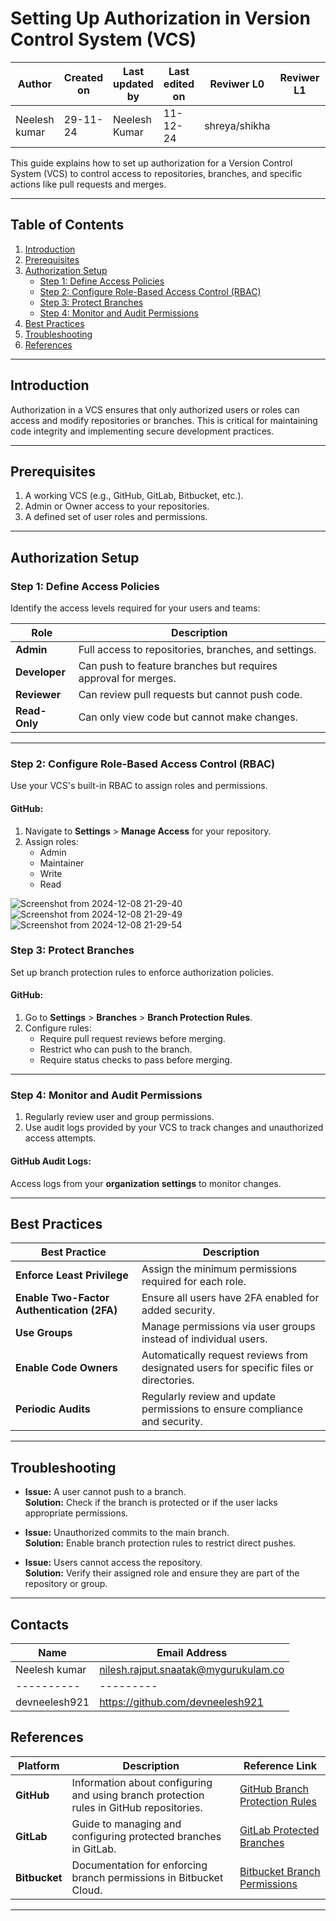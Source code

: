 # Setting Up Authorization in Version Control System (VCS)


| **Author** | **Created on** | **Last updated by** | **Last edited on** | **Reviwer L0** |**Reviwer L1** |**Reviwer L2** |
|------------|----------------|----------------------|---------------------|---------------|---------------|---------------|
| Neelesh kumar      | 29-11-24      | Neelesh  Kumar             | 11-12-24           | shreya/shikha | | |     

This guide explains how to set up authorization for a Version Control System (VCS) to control access to repositories, branches, and specific actions like pull requests and merges.

---

## Table of Contents

1. [Introduction](#introduction)
2. [Prerequisites](#prerequisites)
3. [Authorization Setup](#authorization-setup)
    - [Step 1: Define Access Policies](#step-1-define-access-policies)
    - [Step 2: Configure Role-Based Access Control (RBAC)](#step-2-configure-role-based-access-control-rbac)
    - [Step 3: Protect Branches](#step-3-protect-branches)
    - [Step 4: Monitor and Audit Permissions](#step-4-monitor-and-audit-permissions)
4. [Best Practices](#best-practices)
5. [Troubleshooting](#troubleshooting)
6. [References](#references)

---

## Introduction

Authorization in a VCS ensures that only authorized users or roles can access and modify repositories or branches. This is critical for maintaining code integrity and implementing secure development practices.

---

## Prerequisites

1. A working VCS (e.g., GitHub, GitLab, Bitbucket, etc.).
2. Admin or Owner access to your repositories.
3. A defined set of user roles and permissions.

---

## Authorization Setup

### Step 1: Define Access Policies

Identify the access levels required for your users and teams:


| **Role**        | **Description**                                                                 |
|------------------|---------------------------------------------------------------------------------|
| **Admin**        | Full access to repositories, branches, and settings.                           |
| **Developer**    | Can push to feature branches but requires approval for merges.                 |
| **Reviewer**     | Can review pull requests but cannot push code.                                 |
| **Read-Only**    | Can only view code but cannot make changes.                                    |


---

### Step 2: Configure Role-Based Access Control (RBAC)

Use your VCS's built-in RBAC to assign roles and permissions.

#### GitHub:
1. Navigate to **Settings** > **Manage Access** for your repository.
2. Assign roles:
   - Admin
   - Maintainer
   - Write
   - Read

![Screenshot from 2024-12-08 21-29-40](https://github.com/user-attachments/assets/0a419724-57f9-4177-8624-6e471034c997)
![Screenshot from 2024-12-08 21-29-49](https://github.com/user-attachments/assets/883308f0-c1c7-4ef2-8543-6d8ed9eaed42)
![Screenshot from 2024-12-08 21-29-54](https://github.com/user-attachments/assets/fb369093-ded8-41e3-998f-24a3c74d1cc1)


### Step 3: Protect Branches

Set up branch protection rules to enforce authorization policies.

#### GitHub:
1. Go to **Settings** > **Branches** > **Branch Protection Rules**.
2. Configure rules:
   - Require pull request reviews before merging.
   - Restrict who can push to the branch.
   - Require status checks to pass before merging.


---

### Step 4: Monitor and Audit Permissions

1. Regularly review user and group permissions.
2. Use audit logs provided by your VCS to track changes and unauthorized access attempts.

#### GitHub Audit Logs:
Access logs from your **organization settings** to monitor changes.



---

## Best Practices


| **Best Practice**                  | **Description**                                                                                   |
|------------------------------------|---------------------------------------------------------------------------------------------------|
| **Enforce Least Privilege**        | Assign the minimum permissions required for each role.                                            |
| **Enable Two-Factor Authentication (2FA)** | Ensure all users have 2FA enabled for added security.                                            |
| **Use Groups**                     | Manage permissions via user groups instead of individual users.                                   |
| **Enable Code Owners**             | Automatically request reviews from designated users for specific files or directories.            |
| **Periodic Audits**                | Regularly review and update permissions to ensure compliance and security.                        |


---

## Troubleshooting

- **Issue:** A user cannot push to a branch.  
  **Solution:** Check if the branch is protected or if the user lacks appropriate permissions.

- **Issue:** Unauthorized commits to the main branch.  
  **Solution:** Enable branch protection rules to restrict direct pushes.

- **Issue:** Users cannot access the repository.  
  **Solution:** Verify their assigned role and ensure they are part of the repository or group.

---
## Contacts

| Name| Email Address      |
|-----|--------------------------|
| Neelesh kumar | nilesh.rajput.snaatak@mygurukulam.co || GitHub | URL |
|----------|---------|
|  devneelesh921  |  https://github.com/devneelesh921  |



## References


| **Platform**   | **Description**                                     | **Reference Link**                                                                                 |
|-----------------|-----------------------------------------------------|---------------------------------------------------------------------------------------------------|
| **GitHub**      | Information about configuring and using branch protection rules in GitHub repositories. | [GitHub Branch Protection Rules](https://docs.github.com/en/repositories/configuring-branches-and-merges-in-your-repository/defining-the-mergeability-of-pull-requests/about-protected-branches) |
| **GitLab**      | Guide to managing and configuring protected branches in GitLab.                   | [GitLab Protected Branches](https://docs.gitlab.com/ee/user/project/protected_branches.html)      |
| **Bitbucket**   | Documentation for enforcing branch permissions in Bitbucket Cloud.                | [Bitbucket Branch Permissions](https://support.atlassian.com/bitbucket-cloud/docs/enforce-branch-permissions/) |

---
